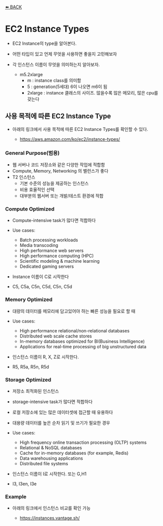 [⬅️ BACK ](./README.md)

# EC2 Instance Types

- EC2 Instance의 type을 알아본다.
- 어떤 타입이 있고 언제 무엇을 사용하면 좋을지 고민해보자

- 각 인스턴스 이름이 무엇을 의미하는지 알아보자.

  - m5.2xlarge
    - m : instance class를 의미함
    - 5 : generation(5세대) 6이 나오면 m6이 됨
    - 2xlarge : instance 클래스의 사이즈. 많을수록 많은 메모리, 많은 cpu를 갖는다

## 사용 목적에 따른 EC2 Instance Type

- 아래의 링크에서 사용 목적에 따른 EC2 Instance Types를 확인할 수 있다.

  - https://aws.amazon.com/ko/ec2/instance-types/

### General Purpose(범용)

- 웹 서버나 코드 저장소와 같은 다양한 작업에 적합함
- Compute, Memory, Networking 의 벨런스가 좋다
- T2 인스턴스
  - 기본 수준의 성능을 제공하는 인스턴스
  - 비용 효율적인 선택
  - 대부분의 웹서버 또는 개발/테스트 환경에 적합

### Compute Optimized

- Compute-intensive task가 많다면 적합하다
- Use cases:

  - Batch processing workloads
  - Media transcoding
  - High performance web servers
  - High performance computing (HPC)
  - Scientific modeling & machine learning
  - Dedicated gaming servers

- Instance 이름이 C로 시작한다
- C5, C5a, C5n, C5d, C5n, C5d

### Memory Optimized

- 대량의 데이터를 메모리에 담고있어야 하는 빠른 성능을 필요로 할 때
- Use cases:

  - High performance relational/non-relational databases
  - Distributed web scale cache stores
  - In-memory databases optimized for BI(Business Intelligence)
  - Applications for real-time processing of big unstructured data

- 인스턴스 이름이 R, X, Z로 시작한다.
- R5, R5a, R5n, R5d

### Storage Optimized

- 저장소 최적화된 인스턴스
- storage-intensive task가 많다면 적합하다
- 로컬 저장소에 있는 많은 데이터셋에 접근할 때 유용하다
- 대용량 데이터를 높은 순차 읽기 및 쓰기가 필요한 경우

- Use cases:

  - High frequency online transaction processing (OLTP) systems
  - Relational & NoSQL databases
  - Cache for in-memory databases (for example, Redis)
  - Data warehousing applications
  - Distributed file systems

- 인스턴스 이름이 I로 시작한다. 또는 G,H1
- I3, I3en, I3e

### Example

- 아래의 링크에서 인스턴스 비교를 확인 가능

  - https://instances.vantage.sh/
